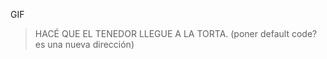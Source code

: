 <gs-toolbox toolbox-url="https://gobstones.runners.mumuki.io/assets/minimal-kindergarten-toolbox.xml"></gs-toolbox>

<gs-attire attire-url="https://raw.githubusercontent.com/MumukiProject/mumuki-guia-gobstones-primeros-programas-kinder/master/assets/attires/config_1603207087998.json"></gs-attire>

GIF

> HACÉ QUE EL TENEDOR LLEGUE A LA TORTA. (poner default code? es una nueva dirección)